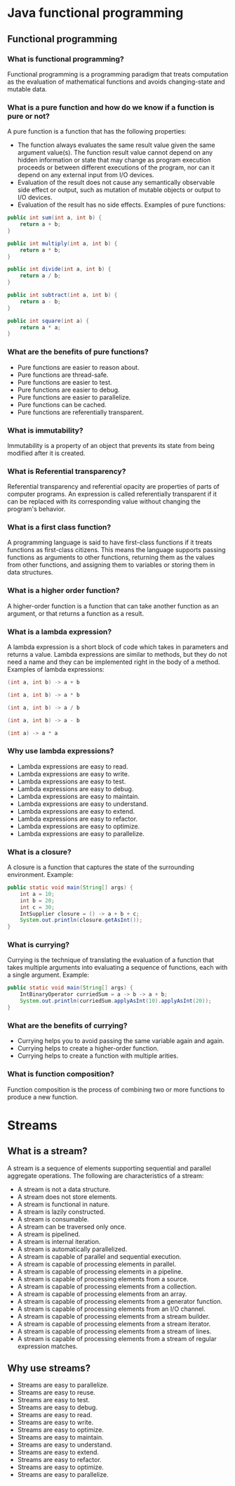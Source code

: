 # Java functional programming
## Functional programming
### What is functional programming?
Functional programming is a programming paradigm that treats computation as the evaluation of mathematical functions and avoids changing-state and mutable data.
### What is a pure function and how do we know if a function is pure or not?
A pure function is a function that has the following properties:
- The function always evaluates the same result value given the same argument value(s). The function result value cannot depend on any hidden information or state that may change as program execution proceeds or between different executions of the program, nor can it depend on any external input from I/O devices.
- Evaluation of the result does not cause any semantically observable side effect or output, such as mutation of mutable objects or output to I/O devices.
- Evaluation of the result has no side effects.
Examples of pure functions:
```java
public int sum(int a, int b) {
    return a + b;
}
```
```java
public int multiply(int a, int b) {
    return a * b;
}
```
```java
public int divide(int a, int b) {
    return a / b;
}
```
```java
public int subtract(int a, int b) {
    return a - b;
}
```
```java
public int square(int a) {
    return a * a;
}
```
### What are the benefits of pure functions?
- Pure functions are easier to reason about.
- Pure functions are thread-safe.
- Pure functions are easier to test.
- Pure functions are easier to debug.
- Pure functions are easier to parallelize.
- Pure functions can be cached.
- Pure functions are referentially transparent.
### What is immutability?
Immutability is a property of an object that prevents its state from being modified after it is created.
### What is Referential transparency?
Referential transparency and referential opacity are properties of parts of computer programs. An expression is called referentially transparent if it can be replaced with its corresponding value without changing the program's behavior.
### What is a first class function?
A programming language is said to have first-class functions if it treats functions as first-class citizens. This means the language supports passing functions as arguments to other functions, returning them as the values from other functions, and assigning them to variables or storing them in data structures.
### What is a higher order function?
A higher-order function is a function that can take another function as an argument, or that returns a function as a result.
### What is a lambda expression?
A lambda expression is a short block of code which takes in parameters and returns a value. Lambda expressions are similar to methods, but they do not need a name and they can be implemented right in the body of a method.
Examples of lambda expressions:
```java
(int a, int b) -> a + b
```
```java
(int a, int b) -> a * b
```
```java
(int a, int b) -> a / b
```
```java
(int a, int b) -> a - b
```
```java
(int a) -> a * a
```
### Why use lambda expressions?
- Lambda expressions are easy to read.
- Lambda expressions are easy to write.
- Lambda expressions are easy to test.
- Lambda expressions are easy to debug.
- Lambda expressions are easy to maintain.
- Lambda expressions are easy to understand.
- Lambda expressions are easy to extend.
- Lambda expressions are easy to refactor.
- Lambda expressions are easy to optimize.
- Lambda expressions are easy to parallelize.

### What is a closure?
A closure is a function that captures the state of the surrounding environment.
Example:
```java
public static void main(String[] args) {
    int a = 10;
    int b = 20;
    int c = 30;
    IntSupplier closure = () -> a + b + c;
    System.out.println(closure.getAsInt());
}
```
### What is currying?
Currying is the technique of translating the evaluation of a function that takes multiple arguments into evaluating a sequence of functions, each with a single argument.
Example:
```java
public static void main(String[] args) {
    IntBinaryOperator curriedSum = a -> b -> a + b;
    System.out.println(curriedSum.applyAsInt(10).applyAsInt(20));
}
```
### What are the benefits of currying?
- Currying helps you to avoid passing the same variable again and again.
- Currying helps to create a higher-order function.
- Currying helps to create a function with multiple arities.
### What is function composition?
Function composition is the process of combining two or more functions to produce a new function.

# Streams

## What is a stream?
A stream is a sequence of elements supporting sequential and parallel aggregate operations. The following are characteristics of a stream:
- A stream is not a data structure.
- A stream does not store elements.
- A stream is functional in nature.
- A stream is lazily constructed.
- A stream is consumable.
- A stream can be traversed only once.
- A stream is pipelined.
- A stream is internal iteration.
- A stream is automatically parallelized.
- A stream is capable of parallel and sequential execution.
- A stream is capable of processing elements in parallel.
- A stream is capable of processing elements in a pipeline.
- A stream is capable of processing elements from a source.
- A stream is capable of processing elements from a collection.
- A stream is capable of processing elements from an array.
- A stream is capable of processing elements from a generator function.
- A stream is capable of processing elements from an I/O channel.
- A stream is capable of processing elements from a stream builder.
- A stream is capable of processing elements from a stream iterator.
- A stream is capable of processing elements from a stream of lines.
- A stream is capable of processing elements from a stream of regular expression matches.

## Why use streams?
- Streams are easy to parallelize.
- Streams are easy to reuse.
- Streams are easy to test.
- Streams are easy to debug.
- Streams are easy to read.
- Streams are easy to write.
- Streams are easy to optimize.
- Streams are easy to maintain.
- Streams are easy to understand.
- Streams are easy to extend.
- Streams are easy to refactor.
- Streams are easy to optimize.
- Streams are easy to parallelize.